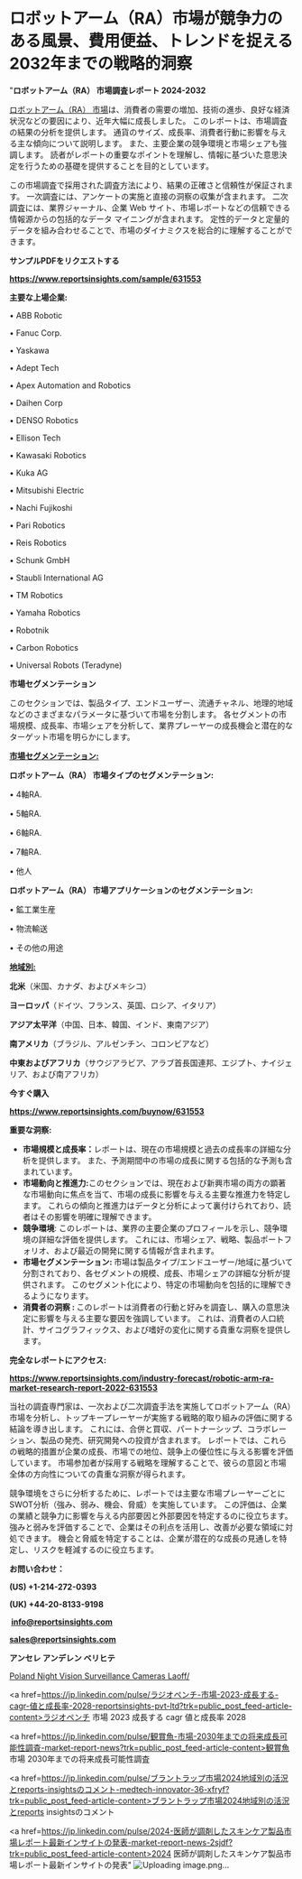 # ロボットアーム（RA）市場が競争力のある風景、費用便益、トレンドを捉える2032年までの戦略的洞察

"<strong>ロボットアーム（RA） 市場調査レポート 2024-2032</strong>

<a href=https://www.reportsinsights.com/sample/631553>ロボットアーム（RA） 市場</a>は、消費者の需要の増加、技術の進歩、良好な経済状況などの要因により、近年大幅に成長しました。 このレポートは、市場調査の結果の分析を提供します。 通貨のサイズ、成長率、消費者行動に影響を与える主な傾向について説明します。 また、主要企業の競争環境と市場シェアも強調します。 読者がレポートの重要なポイントを理解し、情報に基づいた意思決定を行うための基礎を提供することを目的としています。

この市場調査で採用された調査方法により、結果の正確さと信頼性が保証されます。 一次調査には、アンケートの実施と直接の洞察の収集が含まれます。 二次調査には、業界ジャーナル、企業 Web サイト、市場レポートなどの信頼できる情報源からの包括的なデータ マイニングが含まれます。 定性的データと定量的データを組み合わせることで、市場のダイナミクスを総合的に理解することができます。

<strong><b>サンプルPDFをリクエストする</b></strong>

<a href=https://www.reportsinsights.com/sample/631553><strong><u>https://www.reportsinsights.com/sample/631553</u></strong></a>

<strong>主要な上場企業:</strong>

• ABB Robotic

• Fanuc Corp.

• Yaskawa

• Adept Tech

• Apex Automation and Robotics

• Daihen Corp

• DENSO Robotics

• Ellison Tech

• Kawasaki Robotics

• Kuka AG

• Mitsubishi Electric

• Nachi Fujikoshi

• Pari Robotics

• Reis Robotics

• Schunk GmbH

• Staubli International AG

• TM Robotics

• Yamaha Robotics

• Robotnik

• Carbon Robotics

• Universal Robots (Teradyne)

<strong>市場セグメンテーション</strong>

このセクションでは、製品タイプ、エンドユーザー、流通チャネル、地理的地域などのさまざまなパラメータに基づいて市場を分割します。 各セグメントの市場規模、成長率、市場シェアを分析して、業界プレーヤーの成長機会と潜在的なターゲット市場を明らかにします。

<strong><u>市場セグメンテーション</u></strong><strong><u>:</u></strong>

<strong>ロボットアーム（RA） 市場タイプのセグメンテーション:</strong>

• 4軸RA.

• 5軸RA.

• 6軸RA.

• 7軸RA.

• 他人

<strong>ロボットアーム（RA） 市場アプリケーションのセグメンテーション:</strong>

• 鉱工業生産

• 物流輸送

• その他の用途

<strong><u>地域別</u></strong><strong><u>:</u></strong>

<strong>北米</strong>（米国、カナダ、およびメキシコ）

<strong>ヨーロッパ</strong>（ドイツ、フランス、英国、ロシア、イタリア）

<strong>アジア太平洋</strong>（中国、日本、韓国、インド、東南アジア）

<strong>南アメリカ</strong>（ブラジル、アルゼンチン、コロンビアなど）

<strong>中東およびアフリカ</strong>（サウジアラビア、アラブ首長国連邦、エジプト、ナイジェリア、および南アフリカ）

<strong>今すぐ購入</strong>

<a href=https://www.reportsinsights.com/buynow/631553><strong><u>https://www.reportsinsights.com/buynow/631553</u></strong></a>

<strong>重要な洞察:</strong>
<ul>
  <li><strong>市場規模と成長率：</strong>レポートは、現在の市場規模と過去の成長率の詳細な分析を提供します。 また、予測期間中の市場の成長に関する包括的な予測も含まれています。</li>
  <li><strong>市場動向と推進力:</strong>このセクションでは、現在および新興市場の両方の顕著な市場動向に焦点を当て、市場の成長に影響を与える主要な推進力を特定します。 これらの傾向と推進力はデータと分析によって裏付けられており、読者はその影響を明確に理解できます。</li>
  <li><strong>競争環境</strong>: このレポートは、業界の主要企業のプロフィールを示し、競争環境の詳細な評価を提供します。 これには、市場シェア、戦略、製品ポートフォリオ、および最近の開発に関する情報が含まれます。</li>
  <li><strong>市場セグメンテーション: </strong>市場は製品タイプ/エンドユーザー/地域に基づいて分割されており、各セグメントの規模、成長、市場シェアの詳細な分析が提供されます。 このセグメント化により、特定の市場動向を包括的に理解できるようになります。</li>
  <li><strong>消費者の洞察 : </strong>このレポートは消費者の行動と好みを調査し、購入の意思決定に影響を与える主要な要因を強調しています。 これは、消費者の人口統計、サイコグラフィックス、および嗜好の変化に関する貴重な洞察を提供します。</li>
</ul>
<strong>完全なレポートにアクセス:</strong>

<a href=https://www.reportsinsights.com/industry-forecast/robotic-arm-ra-market-research-report-2022-631553><strong><u><b>https://www.reportsinsights.com/industry-forecast/robotic-arm-ra-market-research-report-2022-631553</b></u></strong></a>

当社の調査専門家は、一次および二次調査手法を実施してロボットアーム（RA）市場を分析し、トップキープレーヤーが実施する戦略的取り組みの評価に関する結論を導き出します。 これには、合併と買収、パートナーシップ、コラボレーション、製品の発売、研究開発への投資が含まれます。 レポートでは、これらの戦略的措置が企業の成長、市場での地位、競争上の優位性に与える影響を評価しています。 市場参加者が採用する戦略を理解することで、彼らの意図と市場全体の方向性についての貴重な洞察が得られます。

競争環境をさらに分析するために、レポートでは主要な市場プレーヤーごとにSWOT分析（強み、弱み、機会、脅威）を実施しています。 この評価は、企業の業績と競争力に影響を与える内部要因と外部要因を特定するのに役立ちます。 強みと弱みを評価することで、企業はその利点を活用し、改善が必要な領域に対処できます。 機会と脅威を特定することは、企業が潜在的な成長の見通しを特定し、リスクを軽減するのに役立ちます。

<strong>お問い合わせ：</strong>

<strong>(US) +1-214-272-0393</strong>

<strong>(UK) +44-20-8133-9198</strong>

<strong> </strong><a href=info@reportsinsights.com><strong><u>info@reportsinsights.com</u></strong></a>

<a href=sales@reportsinsights.com><strong><u>sales@reportsinsights.com</u></strong></a>

<strong>アンセレ アンデレン ベリヒテ</strong>

<a href=https://www.linkedin.com/pulse/poland-night-vision-surveillance-cameras-laoff/>Poland Night Vision Surveillance Cameras Laoff/</a>

<a href=https://jp.linkedin.com/pulse/ラジオペンチ-市場-2023-成長する-cagr-値と成長率-2028-reportsinsights-pvt-ltd?trk=public_post_feed-article-content>ラジオペンチ 市場 2023 成長する cagr 値と成長率 2028</a>

<a href=https://jp.linkedin.com/pulse/観賞魚-市場-2030年までの将来成長可能性調査-market-report-news?trk=public_post_feed-article-content>観賞魚 市場 2030年までの将来成長可能性調査</a>

<a href=https://jp.linkedin.com/pulse/ブラントラップ市場2024地域別の活況とreports-insightsのコメント-medtech-innovator-36-xfryf?trk=public_post_feed-article-content>ブラントラップ市場2024地域別の活況とreports insightsのコメント</a>

<a href=https://jp.linkedin.com/pulse/2024-医師が調剤したスキンケア製品市場レポート最新インサイトの発表-market-report-news-2sjdf?trk=public_post_feed-article-content>2024 医師が調剤したスキンケア製品市場レポート最新インサイトの発表</a>"
![Uploading image.png…]()
